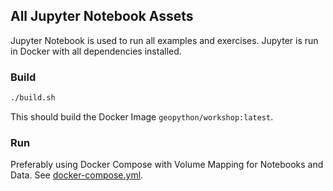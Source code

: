 ## All Jupyter Notebook Assets

Jupyter Notebook is used to run all examples and exercises.
Jupyter is run in Docker with all dependencies installed.

### Build

```bash
./build.sh

```
This should build the Docker Image `geopython/workshop:latest`.

### Run

Preferably using Docker Compose with Volume Mapping for Notebooks
and Data. See [docker-compose.yml](../docker-compose.yml).

